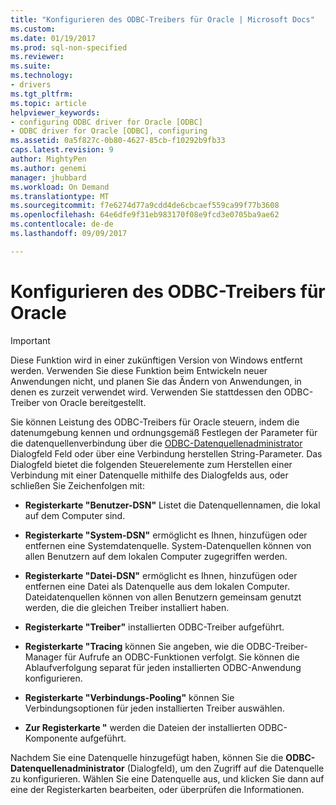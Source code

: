 ```yaml
---
title: "Konfigurieren des ODBC-Treibers für Oracle | Microsoft Docs"
ms.custom: 
ms.date: 01/19/2017
ms.prod: sql-non-specified
ms.reviewer: 
ms.suite: 
ms.technology:
- drivers
ms.tgt_pltfrm: 
ms.topic: article
helpviewer_keywords:
- configuring ODBC driver for Oracle [ODBC]
- ODBC driver for Oracle [ODBC], configuring
ms.assetid: 0a5f827c-0b80-4627-85cb-f10292b9fb33
caps.latest.revision: 9
author: MightyPen
ms.author: genemi
manager: jhubbard
ms.workload: On Demand
ms.translationtype: MT
ms.sourcegitcommit: f7e6274d77a9cdd4de6cbcaef559ca99f77b3608
ms.openlocfilehash: 64e6dfe9f31eb983170f08e9fcd3e0705ba9ae62
ms.contentlocale: de-de
ms.lasthandoff: 09/09/2017

---
```

# <a name="configuring-the-odbc-driver-for-oracle"></a>Konfigurieren des ODBC-Treibers für Oracle
> [!IMPORTANT]  
>  Diese Funktion wird in einer zukünftigen Version von Windows entfernt werden. Verwenden Sie diese Funktion beim Entwickeln neuer Anwendungen nicht, und planen Sie das Ändern von Anwendungen, in denen es zurzeit verwendet wird. Verwenden Sie stattdessen den ODBC-Treiber von Oracle bereitgestellt.  
  
 Sie können Leistung des ODBC-Treibers für Oracle steuern, indem die datenumgebung kennen und ordnungsgemäß Festlegen der Parameter für die datenquellenverbindung über die [ODBC-Datenquellenadministrator](../../odbc/admin/odbc-data-source-administrator.md) Dialogfeld Feld oder über eine Verbindung herstellen String-Parameter. Das Dialogfeld bietet die folgenden Steuerelemente zum Herstellen einer Verbindung mit einer Datenquelle mithilfe des Dialogfelds aus, oder schließen Sie Zeichenfolgen mit:  
  
-   **Registerkarte "Benutzer-DSN"** Listet die Datenquellennamen, die lokal auf dem Computer sind.  
  
-   **Registerkarte "System-DSN"** ermöglicht es Ihnen, hinzufügen oder entfernen eine Systemdatenquelle. System-Datenquellen können von allen Benutzern auf dem lokalen Computer zugegriffen werden.  
  
-   **Registerkarte "Datei-DSN"** ermöglicht es Ihnen, hinzufügen oder entfernen eine Datei als Datenquelle aus dem lokalen Computer. Dateidatenquellen können von allen Benutzern gemeinsam genutzt werden, die die gleichen Treiber installiert haben.  
  
-   **Registerkarte "Treiber"** installierten ODBC-Treiber aufgeführt.  
  
-   **Registerkarte "Tracing** können Sie angeben, wie die ODBC-Treiber-Manager für Aufrufe an ODBC-Funktionen verfolgt. Sie können die Ablaufverfolgung separat für jeden installierten ODBC-Anwendung konfigurieren.  
  
-   **Registerkarte "Verbindungs-Pooling"** können Sie Verbindungsoptionen für jeden installierten Treiber auswählen.  
  
-   **Zur Registerkarte "** werden die Dateien der installierten ODBC-Komponente aufgeführt.  
  
 Nachdem Sie eine Datenquelle hinzugefügt haben, können Sie die **ODBC-Datenquellenadministrator** (Dialogfeld), um den Zugriff auf die Datenquelle zu konfigurieren. Wählen Sie eine Datenquelle aus, und klicken Sie dann auf eine der Registerkarten bearbeiten, oder überprüfen die Informationen.


